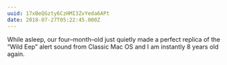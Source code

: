 ```yaml
---
uuid: 17xBeQGzty6CzHMI3ZvYeda6APt
date: 2018-07-27T05:22:45.000Z
---
```


While asleep, our four–month–old just quietly made a perfect replica of the “Wild Eep” alert sound from Classic Mac OS and I am instantly 8 years old again.